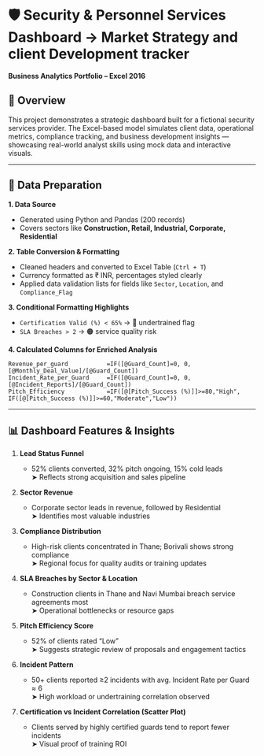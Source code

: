 # 🛡️ Security & Personnel Services Dashboard  -> Market Strategy and client Development tracker
**Business Analytics Portfolio – Excel 2016**

## 📁 Overview  
This project demonstrates a strategic dashboard built for a fictional security services provider. The Excel-based model simulates client data, operational metrics, compliance tracking, and business development insights — showcasing real-world analyst skills using mock data and interactive visuals.

---

## 🧪 Data Preparation

**1. Data Source**  
- Generated using Python and Pandas (200 records)  
- Covers sectors like **Construction, Retail, Industrial, Corporate, Residential**

**2. Table Conversion & Formatting**  
- Cleaned headers and converted to Excel Table (`Ctrl + T`)  
- Currency formatted as ₹ INR, percentages styled clearly  
- Applied data validation lists for fields like `Sector`, `Location`, and `Compliance_Flag`

**3. Conditional Formatting Highlights**  
- `Certification Valid (%) < 65%` → 🔴 undertrained flag  
- `SLA Breaches > 2` → 🟠 service quality risk

**4. Calculated Columns for Enriched Analysis**  
```excel
Revenue_per_guard           =IF([@Guard_Count]=0, 0, [@Monthly_Deal_Value]/[@Guard_Count])  
Incident_Rate_per_Guard     =IF([@Guard_Count]=0, 0, [@Incident_Reports]/[@Guard_Count])  
Pitch_Efficiency            =IF([@[Pitch_Success (%)]]>=80,"High", IF([@[Pitch_Success (%)]]>=60,"Moderate","Low"))
```

---

## 📊 Dashboard Features & Insights

1. **Lead Status Funnel**  
   - 52% clients converted, 32% pitch ongoing, 15% cold leads  
   ➤ Reflects strong acquisition and sales pipeline

2. **Sector Revenue**  
   - Corporate sector leads in revenue, followed by Residential  
   ➤ Identifies most valuable industries

3. **Compliance Distribution**  
   - High-risk clients concentrated in Thane; Borivali shows strong compliance  
   ➤ Regional focus for quality audits or training updates

4. **SLA Breaches by Sector & Location**  
   - Construction clients in Thane and Navi Mumbai breach service agreements most  
   ➤ Operational bottlenecks or resource gaps

5. **Pitch Efficiency Score**  
   - 52% of clients rated “Low”  
   ➤ Suggests strategic review of proposals and engagement tactics

6. **Incident Pattern**  
   - 50+ clients reported ≥2 incidents with avg. Incident Rate per Guard ≈ 6  
   ➤ High workload or undertraining correlation observed

7. **Certification vs Incident Correlation (Scatter Plot)**  
   - Clients served by highly certified guards tend to report fewer incidents  
   ➤ Visual proof of training ROI



